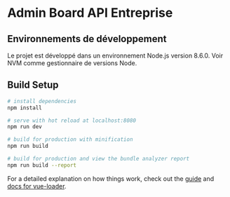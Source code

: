 # Admin Board API Entreprise

## Environnements de développement

Le projet est développé dans un environnement Node.js version 8.6.0. Voir NVM
comme gestionnaire de versions Node.

## Build Setup

``` bash
# install dependencies
npm install

# serve with hot reload at localhost:8080
npm run dev

# build for production with minification
npm run build

# build for production and view the bundle analyzer report
npm run build --report
```

For a detailed explanation on how things work, check out the [guide](http://vuejs-templates.github.io/webpack/) and [docs for vue-loader](http://vuejs.github.io/vue-loader).
